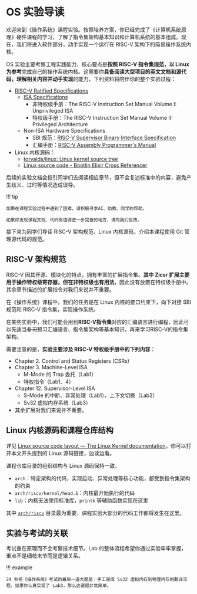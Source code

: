 # OS 实验导读

欢迎来到《操作系统》课程实验。按照培养方案，你已经完成了《计算机系统原理》硬件课程的学习，了解了指令集架构基本知识和计算机系统的基本组成。现在，我们将进入软件部分，动手实现一个运行在 RISC-V 架构下的简易操作系统内核。

OS 实验主要考察工程实践能力，核心要点是**按照 RISC-V 指令集规范，以 Linux 为参考**完成自己的操作系统内核。这需要你**具备阅读大型项目的英文文档和源代码，理解相关内容并动手实现**的能力，下列资料将陪伴你的整个实验过程：

- [RISC-V Ratified Specifications](https://riscv.org/specifications/ratified/)
    - [ISA Specifications](https://github.com/riscv/riscv-isa-manual/)
        - 非特权级手册：The RISC-V Instruction Set Manual Volume I: Unprivileged ISA
        - 特权级手册：The RISC-V Instruction Set Manual Volume II: Privileged Architecture
    - Non-ISA Hardware Specifications
        - SBI 规范：[RISC-V Supervisor Binary Interface Specification](https://github.com/riscv-non-isa/riscv-sbi-doc/)
        - 汇编手册：[RISC-V Assembly Programmer's Manual](https://github.com/riscv-non-isa/riscv-asm-manual)
- Linux 内核源码：
    - [torvalds/linux: Linux kernel source tree](https://github.com/torvalds/linux)
    - [Linux source code - Bootlin Elixir Cross Referencer](https://elixir.bootlin.com/)

后续的实验文档会指引同学们去阅读相应章节，但不会复述标准中的内容，避免产生歧义、过时等情况造成误导。

!!! tip

    如果在课程实验过程中遇到了困难，请积极寻求AI、助教、同学的帮助。
    
    如果你发现课程文档、代码有值得进一步完善的地方，请向我们反馈。

接下来为同学们导读 RISC-V 架构规范、Linux 内核源码，介绍本课程使用 Git 管理源代码的规范。

## RISC-V 架构规范

RISC-V 因其开源、模块化的特点，拥有丰富的扩展指令集。**其中 Zicsr 扩展主要用于操作特权级寄存器，但在非特权级也有用法**，因此没有放置在特权级手册中。其余章节描述的扩展指令对我们来说并不重要。

在《操作系统》课程中，我们的任务是在 Linux 内核的接口约束下，向下对接 SBI 规范和 RISC-V 指令集，实现操作系统。

在某些实验中，我们可能会用到**RISC-V指令集**对应的汇编语言进行编程，因此可以先适当~~复习~~预习汇编语言、指令集架构等基本知识，再来学习RISC-V的指令集架构。

需要注意的是，**实验主要涉及 RISC-V 特权级手册中的下列内容**：

- Chapter 2. Control and Status Registers (CSRs)
- Chapter 3. Machine-Level ISA
    - M-Mode 的 Trap 委托（Lab1）
    - 特权指令（Lab1、4）
- Chapter 12. Supervisor-Level ISA
    - S-Mode 的中断、异常处理（Lab1），上下文切换（Lab2）
    - Sv32 虚拟内存系统（Lab3）
- 其余扩展对我们来说并不重要。

## Linux 内核源码和课程仓库结构

详见 [Linux source code layout — The Linux Kernel documentation](https://linux-kernel-labs.github.io/refs/heads/master/lectures/intro.html#linux-source-code-layout)。你可以打开本文开头提到的 Linux 源码链接，边读边看。

课程仓库目录的组织结构与 Linux 源码保持一致。

- `arch`：特定架构的代码，实现启动、异常处理等核心功能，都受到指令集架构的约束
- `arch/riscv/kernel/head.S`：内核最开始执行的代码
- `lib`：内核无法使用标准库，`printk` 等辅助函数实现在这里

其中 [`arch/riscv`](https://github.com/torvalds/linux/tree/master/arch/riscv) 目录最为重要，课程实验大部分的代码工作都将发生在这里。

## 实验与考试的关联

考试重在原理而不会考察技术细节。Lab 的整体流程希望你通过实验牢牢掌握，重点不是细枝末节而是逻辑关系。

!!! example

    24 秋冬《操作系统》考试的最后一道大题是：手工完成 Sv32 虚拟内存到物理内存的翻译流程。如果你认真实现了 Lab3，那么这道题非常简单。